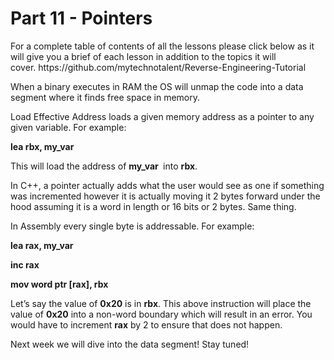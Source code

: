 <h1>Part 11 - Pointers</h1><p>For a complete table of contents of all the lessons please click below as it will give you a brief of each lesson in addition to the topics it will cover. https://github.com/mytechnotalent/Reverse-Engineering-Tutorial</p><p>When a binary executes in RAM the OS will unmap the code into a data segment where it finds free space in memory. </p><p>Load Effective Address loads a given memory address as a pointer to any given variable. For example:</p><p><strong>lea rbx, my_var</strong></p><p>This will load the address of <strong>my_var </strong> into <strong>rbx</strong>. </p><p>In C++, a pointer actually adds what the user would see as one if something was incremented however it is actually moving it 2 bytes forward under the hood assuming it is a word in length or 16 bits or 2 bytes. Same thing.</p><p>In Assembly every single byte is addressable. For example:</p><p><strong>lea rax, my_var</strong></p><p><strong>inc rax</strong></p><p><strong>mov word ptr [rax], rbx</strong></p><p>Let’s say the value of <strong>0x20</strong> is in <strong>rbx</strong>. This above instruction will place the value of <strong>0x20</strong> into a non-word boundary which will result in an error. You would have to increment <strong>rax</strong> by 2 to ensure that does not happen.</p><p>Next week we will dive into the data segment! Stay tuned!</p>